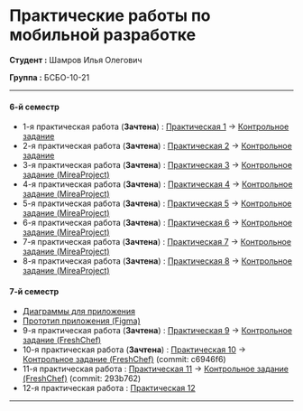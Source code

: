# Практические работы по мобильной разработке

**Студент :** Шамров Илья Олегович

**Группа :** БСБО-10-21

---
#### 6-й семестр
- 1-я практическая работа (**Зачтена**) : [Практическая 1](https://github.com/Breez97/MobileAppsPractices/tree/main/Lesson1) -> [Контрольное задание](https://github.com/Breez97/MobileAppsPractices/tree/main/Lesson1/control_lesson1)
- 2-я практическая работа (**Зачтена**) : [Практическая 2](https://github.com/Breez97/MobileAppsPractices/tree/main/Lesson2) -> [Контрольное задание](https://github.com/Breez97/MobileAppsPractices/tree/main/Lesson2/control_lesson2)
- 3-я практическая работа (**Зачтена**) : [Практическая 3](https://github.com/Breez97/MobileAppsPractices/tree/main/Lesson3) -> [Контрольное задание (MireaProject)](https://github.com/Breez97/MobileAppsPractices/tree/main/MireaProject/app/src/main/java/ru/mirea/shamrovio/mireaproject/ui/lesson3)
- 4-я практическая работа (**Зачтена**) : [Практическая 4](https://github.com/Breez97/MobileAppsPractices/tree/main/Lesson4) -> [Контрольное задание (MireaProject)](https://github.com/Breez97/MobileAppsPractices/tree/main/MireaProject/app/src/main/java/ru/mirea/shamrovio/mireaproject/ui/lesson4)
- 5-я практическая работа (**Зачтена**) : [Практическая 5](https://github.com/Breez97/MobileAppsPractices/tree/main/Lesson5) -> [Контрольное задание (MireaProject)](https://github.com/Breez97/MobileAppsPractices/tree/main/MireaProject/app/src/main/java/ru/mirea/shamrovio/mireaproject/ui/lesson5)
- 6-я практическая работа (**Зачтена**) : [Практическая 6](https://github.com/Breez97/MobileAppsPractices/tree/main/Lesson6) -> [Контрольное задание (MireaProject)](https://github.com/Breez97/MobileAppsPractices/tree/main/MireaProject/app/src/main/java/ru/mirea/shamrovio/mireaproject/ui/lesson6)
- 7-я практическая работа (**Зачтена**) : [Практическая 7](https://github.com/Breez97/MobileAppsPractices/tree/main/Lesson7) -> [Контрольное задание (MireaProject)](https://github.com/Breez97/MobileAppsPractices/tree/main/MireaProject/app/src/main/java/ru/mirea/shamrovio/mireaproject/ui/lesson7)
- 8-я практическая работа (**Зачтена**) : [Практическая 8](https://github.com/Breez97/MobileAppsPractices/tree/main/Lesson8) -> [Контрольное задание (MireaProject)](https://github.com/Breez97/MobileAppsPractices/tree/main/MireaProject/app/src/main/java/ru/mirea/shamrovio/mireaproject/ui/lesson8)

#### 7-й семестр
- [Диаграммы для приложения](https://github.com/Breez97/MobileAppsPractices/blob/main/FreshChef/README.md)
- [Прототип приложения (Figma)](https://www.figma.com/design/IEK7QbSNw1bIgS2D3yWOk5/Frech-Chef?node-id=0-1&t=jo07jzRCL1kBLln8-1)
- 9-я практическая работа (**Зачтена**) : [Практическая 9](https://github.com/Breez97/MobileAppsPractices/tree/main/Lesson9) -> [Контрольное задание (FreshChef)](https://github.com/Breez97/MobileAppsPractices/tree/main/FreshChef)
- 10-я практическая работа (**Зачтена**) : [Практическая 10](https://github.com/Breez97/MobileAppsPractices/tree/main/Lesson10) -> [Контрольное задание (FreshChef)](https://github.com/Breez97/MobileAppsPractices/tree/main/FreshChef) (commit: c6946f6)
- 11-я практическая работа : [Практическая 11](https://github.com/Breez97/MobileAppsPractices/tree/main/Lesson11) -> [Контрольное задание (FreshChef)](https://github.com/Breez97/MobileAppsPractices/tree/main/FreshChef) (commit: 293b762)
- 12-я практическая работа : [Практическая 12](https://github.com/Breez97/MobileAppsPractices/tree/main/Lesson12)
---
